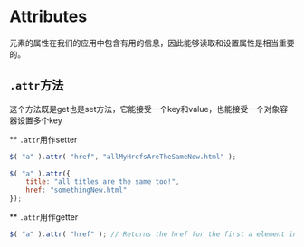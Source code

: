 # Attributes

元素的属性在我们的应用中包含有用的信息，因此能够读取和设置属性是相当重要的。

## ``.attr``方法

这个方法既是get也是set方法，它能接受一个key和value，也能接受一个对象容器设置多个key

** ``.attr``用作setter

```js
$( "a" ).attr( "href", "allMyHrefsAreTheSameNow.html" );
 
$( "a" ).attr({
    title: "all titles are the same too!",
    href: "somethingNew.html"
});
```

** ``.attr``用作getter

```js
$( "a" ).attr( "href" ); // Returns the href for the first a element in the document
```